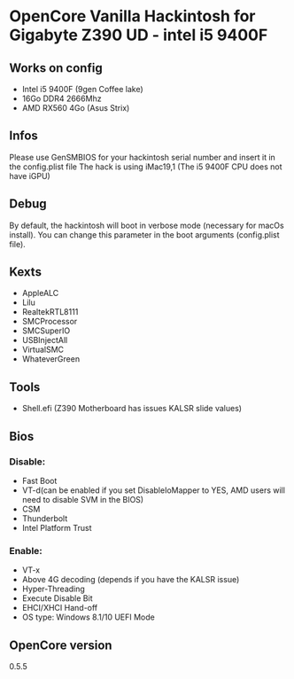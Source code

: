 # OpenCore Vanilla Hackintosh for Gigabyte Z390 UD - intel i5 9400F

## Works on config
- Intel i5 9400F (9gen Coffee lake)
- 16Go DDR4 2666Mhz
- AMD RX560 4Go (Asus Strix)

## Infos

Please use GenSMBIOS for your hackintosh serial number and insert it in the config.plist file
The hack is using iMac19,1 (The i5 9400F CPU does not have iGPU)

## Debug

By default, the hackintosh will boot in verbose mode (necessary for macOs install).
You can change this parameter in the boot arguments (config.plist file).

## Kexts

- AppleALC
- Lilu
- RealtekRTL8111
- SMCProcessor
- SMCSuperIO
- USBInjectAll
- VirtualSMC
- WhateverGreen

## Tools

- Shell.efi (Z390 Motherboard has issues KALSR slide values)

## Bios

### Disable:
- Fast Boot
- VT-d(can be enabled if you set DisableIoMapper to YES, AMD users will need to disable SVM in the BIOS)
- CSM
- Thunderbolt
- Intel Platform Trust

### Enable:
- VT-x
- Above 4G decoding (depends if you have the KALSR issue)
- Hyper-Threading
- Execute Disable Bit
- EHCI/XHCI Hand-off
- OS type: Windows 8.1/10 UEFI Mode

## OpenCore version
0.5.5
